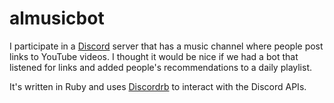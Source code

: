 # almusicbot

I participate in a [Discord] server that has a music channel where people post links to YouTube videos. I thought it would be nice if we had a bot that listened for links and added people's recommendations to a daily playlist.

It's written in Ruby and uses [Discordrb] to interact with the Discord APIs.

[Discord]:http://discordapp.com
[Discordrb]:https://github.com/meew0/discordrb
